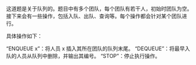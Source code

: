 这道题是关于队列的。题目中有多个团队，每个团队有若干人，初始时团队为空。接下来会有一些操作，包括入队、出队、查询等。每个操作都会针对某个团队进行。

具体操作如下：

“ENQUEUE x”：将人员 x 插入其所在团队的队列末尾。
“DEQUEUE”：将最早入队的人员从队列中删除，并输出其编号。
“STOP”：停止执行操作。